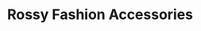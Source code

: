 ---
title: "Rossy Fashion Accessories"
url: /fort-myers/rossy-fashion-accessories/
shop: Schmuck
---